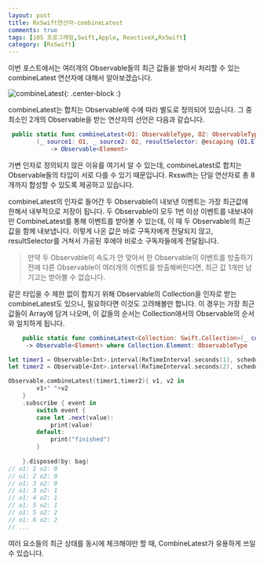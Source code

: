 ```yaml
---
layout: post
title: RxSwift연산자-combineLatest
comments: true
tags: [iOS 프로그래밍,Swift,Apple, ReactiveX,RxSwift]
category: [RxSwift]
---  
```


이번 포스트에서는 여러개의 Observable들의 최근 값들을 받아서 처리할 수 있는 combineLatest 연산자에 대해서 알아보겠습니다.

![combineLatest]({{"/img/CombineLatest.png"}}){: .center-block :}  

combineLatest는 합치는 Observable에 수에 따라 별도로 정의되어 있습니다. 그 중 최소인 2개의 Observable을 받는 연산자의 선언은 다음과 같습니다.

```swift
 public static func combineLatest<O1: ObservableType, O2: ObservableType>
        (_ source1: O1, _ source2: O2, resultSelector: @escaping (O1.Element, O2.Element) throws -> Element)
            -> Observable<Element>
```  

가변 인자로 정의되지 않은 이유를 여기서 알 수 있는데, combineLatest로 합치는 Observable들의 타입이 서로 다를 수 있기 때문입니다. Rxswift는 단일 연산자로 총 8개까지 합성할 수 있도록 제공하고 있습니다.

combineLatest의 인자로 들어간 두 Observable이 내보낸 이벤트는 가장 최근값에 한해서 내부적으로 저장이 됩니다. 두 Observable이 모두 1번 이상 이벤트를 내보내야만 CombineLatest를 통해 이벤트를 받아볼 수 있는데, 이 때 두 Observable의 최근 값을 함께 내보냅니다. 이렇게 나온 값은 바로 구독자에게 전달되지 않고, resultSelector를 거쳐서 가공된 후에야 비로소 구독자들에게 전달됩니다.

> 만약 두 Observable이 속도가 안 맞아서 한 Observable이 이벤트를 방출하기 전에 다른 Observable이 여러개의 이벤트를 방출해버린다면, 최근 값 1개만 남기고는 받아볼 수 없습니다.

같은 타입을 수 제한 없이 합치기 위해 Observable의 Collection을 인자로 받는 combineLatest도 있으니, 필요하다면 이것도 고려해볼만 합니다. 이 경우는 가장 최근 값들이 Array에 담겨 나오며, 이 값들의 순서는 Collection애서의 Observable의 순서와 일치하게 됩니다.

```swift
    public static func combineLatest<Collection: Swift.Collection>(_ collection: Collection, resultSelector: @escaping ([Collection.Element.Element]) throws -> Element)
     -> Observable<Element> where Collection.Element: ObservableType
```  

```swift
let timer1 = Observable<Int>.interval(RxTimeInterval.seconds(1), scheduler: MainScheduler.instance).map({"o1: \($0)"})
let timer2 = Observable<Int>.interval(RxTimeInterval.seconds(2), scheduler: MainScheduler.instance).map({"o2: \($0)"})

Observable.combineLatest(timer1,timer2){ v1, v2 in
        v1+" "+v2
    }
    .subscribe { event in
        switch event {
        case let .next(value):
            print(value)
        default:
            print("finished")
        }
        
    }.disposed(by: bag)
// o1: 1 o2: 0
// o1: 2 o2: 0
// o1: 3 o2: 0
// o1: 3 o2: 1
// o1: 4 o2: 1
// o1: 5 o2: 1
// o1: 5 o2: 2
// o1: 6 o2: 2
// ...
``` 

여러 요소들의 최근 상태를 동시에 체크해야만 할 때, CombineLatest가 유용하게 쓰일 수 있습니다.